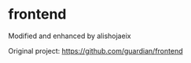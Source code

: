 # frontend

Modified and enhanced by alishojaeix

Original project: https://github.com/guardian/frontend
